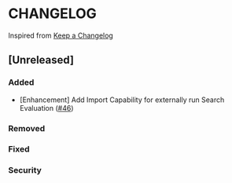 # CHANGELOG

Inspired from [Keep a Changelog](https://keepachangelog.com/en/1.0.0/)

## [Unreleased]

### Added

- [Enhancement] Add Import Capability for externally run Search Evaluation ([#46](https://github.com/opensearch-project/search-relevance/issues/46))

### Removed

### Fixed

### Security
